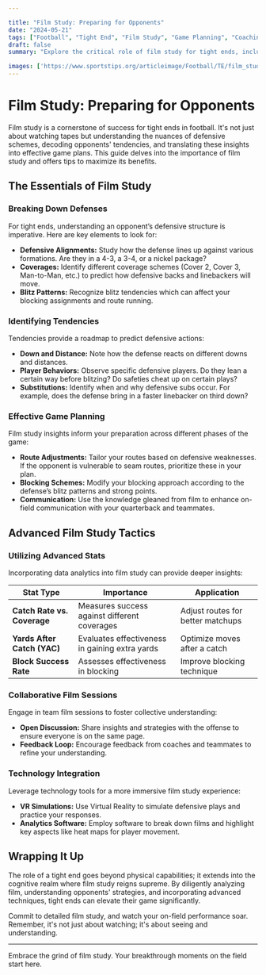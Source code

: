 ```yaml
---

title: "Film Study: Preparing for Opponents"
date: "2024-05-21"
tags: ["Football", "Tight End", "Film Study", "Game Planning", "Coaching", "Player Development", "Defensive Analysis", "Skill Improvement", "Strategy"]
draft: false
summary: "Explore the critical role of film study for tight ends, including strategies for breaking down defenses, identifying tendencies, and effective game planning."

images: ['https://www.sportstips.org/articleimage/Football/TE/film_study_preparing_for_opponents.webp']
---
```


# Film Study: Preparing for Opponents

Film study is a cornerstone of success for tight ends in football. It's not just about watching tapes but understanding the nuances of defensive schemes, decoding opponents' tendencies, and translating these insights into effective game plans. This guide delves into the importance of film study and offers tips to maximize its benefits.

## The Essentials of Film Study

### Breaking Down Defenses

For tight ends, understanding an opponent’s defensive structure is imperative. Here are key elements to look for:

- **Defensive Alignments:** Study how the defense lines up against various formations. Are they in a 4-3, a 3-4, or a nickel package?
- **Coverages:** Identify different coverage schemes (Cover 2, Cover 3, Man-to-Man, etc.) to predict how defensive backs and linebackers will move.
- **Blitz Patterns:** Recognize blitz tendencies which can affect your blocking assignments and route running.

### Identifying Tendencies

Tendencies provide a roadmap to predict defensive actions:

- **Down and Distance:** Note how the defense reacts on different downs and distances.
- **Player Behaviors:** Observe specific defensive players. Do they lean a certain way before blitzing? Do safeties cheat up on certain plays?
- **Substitutions:** Identify when and why defensive subs occur. For example, does the defense bring in a faster linebacker on third down?

### Effective Game Planning

Film study insights inform your preparation across different phases of the game:

- **Route Adjustments:** Tailor your routes based on defensive weaknesses. If the opponent is vulnerable to seam routes, prioritize these in your plan.
- **Blocking Schemes:** Modify your blocking approach according to the defense’s blitz patterns and strong points.
- **Communication:** Use the knowledge gleaned from film to enhance on-field communication with your quarterback and teammates.

## Advanced Film Study Tactics

### Utilizing Advanced Stats

Incorporating data analytics into film study can provide deeper insights:

| Stat Type                         | Importance                                              | Application             |
|-----------------------------------|---------------------------------------------------------|-------------------------|
| **Catch Rate vs. Coverage**       | Measures success against different coverages            | Adjust routes for better matchups |
| **Yards After Catch (YAC)**       | Evaluates effectiveness in gaining extra yards          | Optimize moves after a catch     |
| **Block Success Rate**            | Assesses effectiveness in blocking                      | Improve blocking technique        |

### Collaborative Film Sessions

Engage in team film sessions to foster collective understanding:

- **Open Discussion:** Share insights and strategies with the offense to ensure everyone is on the same page.
- **Feedback Loop:** Encourage feedback from coaches and teammates to refine your understanding.

### Technology Integration

Leverage technology tools for a more immersive film study experience:

- **VR Simulations:** Use Virtual Reality to simulate defensive plays and practice your responses.
- **Analytics Software:** Employ software to break down films and highlight key aspects like heat maps for player movement.

## Wrapping It Up

The role of a tight end goes beyond physical capabilities; it extends into the cognitive realm where film study reigns supreme. By diligently analyzing film, understanding opponents' strategies, and incorporating advanced techniques, tight ends can elevate their game significantly.

Commit to detailed film study, and watch your on-field performance soar. Remember, it's not just about watching; it's about seeing and understanding.

---

Embrace the grind of film study. Your breakthrough moments on the field start here.